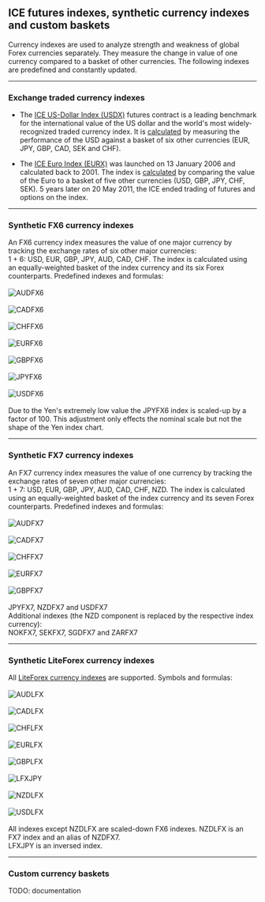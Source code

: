 
## ICE futures indexes, synthetic currency indexes and custom baskets

Currency indexes are used to analyze strength and weakness of global Forex currencies separately. They measure the change in
value of one currency compared to a basket of other currencies. The following indexes are predefined and constantly updated.<br>

---

### Exchange traded currency indexes
- The <a href="https://www.theice.com/publicdocs/futures_us/USDX_Futures_Contract.pdf" target="_blank">ICE US-Dollar Index
(USDX)</a> futures contract is a leading benchmark for the international value of the US dollar and the world's most
widely-recognized traded currency index. It is <a href="http://www.forexltd.co.uk/trade/contrspec/usdx/" target="_blank">
calculated</a> by measuring the performance of the USD against a basket of six other currencies (EUR, JPY, GBP, CAD, SEK
and CHF).

- The <a href="http://web.archive.org/web/20111213011531if_/https://www.theice.com/publicdocs/rulebooks/futures_us/24_ICE_Futures_EURO_Index.pdf" target="_blank">
ICE Euro Index (EURX)</a> was launched on 13 January 2006 and calculated back to 2001. The index is
<a href="http://www.forexltd.co.uk/trade/contrspec/eurx/" target="_blank">calculated</a> by comparing the value of the Euro
to a basket of five other currencies (USD, GBP, JPY, CHF, SEK). 5 years later on 20 May 2011, the ICE ended trading of futures
and options on the index.<br>

---

### Synthetic FX6 currency indexes
An FX6 currency index measures the value of one major currency by tracking the exchange rates of six other major currencies:<br>
1 + 6: USD, EUR, GBP, JPY, AUD, CAD, CHF. The index is calculated using an equally-weighted basket of the index currency and
its six Forex counterparts. Predefined indexes and formulas:<br>
<br>
![AUDFX6](https://user-images.githubusercontent.com/12749283/51959885-2bfced80-245f-11e9-8f63-8a1bddecd156.png)<br>
<br>
![CADFX6](https://user-images.githubusercontent.com/12749283/51959989-99a91980-245f-11e9-87d5-623477676d03.png)<br>
<br>
![CHFFX6](https://user-images.githubusercontent.com/12749283/51960256-f6f19a80-2460-11e9-9e99-84669b75f710.png)<br>
<br>
![EURFX6](https://user-images.githubusercontent.com/12749283/51960322-3ae49f80-2461-11e9-8e0a-004f915ab6de.png)<br>
<br>
![GBPFX6](https://user-images.githubusercontent.com/12749283/51960408-93b43800-2461-11e9-9ce4-b70503ac2fae.png)<br>
<br>
![JPYFX6](https://user-images.githubusercontent.com/12749283/51960552-22c15000-2462-11e9-8f37-1d5c03d8b11a.png)<br>
<br>
![USDFX6](https://user-images.githubusercontent.com/12749283/51960612-64ea9180-2462-11e9-92ef-9fb55576da3a.png)<br>
<br>
Due to the Yen's extremely low value the JPYFX6 index is scaled-up by a factor of 100. This adjustment only effects the
nominal scale but not the shape of the Yen index chart.<br>

---

### Synthetic FX7 currency indexes
An FX7 currency index measures the value of one currency by tracking the exchange rates of seven other major currencies:<br>
1 + 7: USD, EUR, GBP, JPY, AUD, CAD, CHF, NZD. The index is calculated using an equally-weighted basket of the index currency
and its seven Forex counterparts. Predefined indexes and formulas:<br>
<br>
![AUDFX7](https://user-images.githubusercontent.com/12749283/52004266-61d9ba80-24cf-11e9-97e2-6e4a13a61593.png)<br>
<br>
![CADFX7](https://user-images.githubusercontent.com/12749283/52004443-c39a2480-24cf-11e9-98b7-11acf392287e.png)<br>
<br>
![CHFFX7](https://user-images.githubusercontent.com/12749283/52004532-f7754a00-24cf-11e9-8ef8-801aa1bb9338.png)<br>
<br>
![EURFX7](https://user-images.githubusercontent.com/12749283/52004649-47eca780-24d0-11e9-9179-388bdace610b.png)<br>
<br>
![GBPFX7](https://user-images.githubusercontent.com/12749283/52004745-897d5280-24d0-11e9-90e8-bbb6b17e7b1d.png)<br>
<br>
JPYFX7, NZDFX7 and USDFX7<br>
Additional indexes (the NZD component is replaced by the respective index currency):<br>
NOKFX7, SEKFX7, SGDFX7 and ZARFX7<br>

---

### Synthetic LiteForex currency indexes
All <a href="http://web.archive.org/web/20140421225104/http://www.liteforex.com/trading/trading-instruments/indices/" target="_blank">
LiteForex currency indexes</a> are supported. Symbols and formulas:<br>
<br>
![AUDLFX](https://user-images.githubusercontent.com/12749283/51873340-74d07b80-2365-11e9-9764-30ce54a9539d.png)<br>
<br>
![CADLFX](https://user-images.githubusercontent.com/12749283/51873467-f0cac380-2365-11e9-9f21-8b7f3db45c7a.png)<br>
<br>
![CHFLFX](https://user-images.githubusercontent.com/12749283/51873566-5e76ef80-2366-11e9-9f35-5a5b7a12ff5d.png)<br>
<br>
![EURLFX](https://user-images.githubusercontent.com/12749283/51873628-9b42e680-2366-11e9-8af4-1dcd5677ee7f.png)<br>
<br>
![GBPLFX](https://user-images.githubusercontent.com/12749283/51873891-8e72c280-2367-11e9-9aa3-b4c9e81649c1.png)<br>
<br>
![LFXJPY](https://user-images.githubusercontent.com/12749283/51873987-d72a7b80-2367-11e9-99af-81e33ef0e1b1.png)<br>
<br>
![NZDLFX](https://user-images.githubusercontent.com/12749283/51874141-66379380-2368-11e9-8d42-b6ed8142df9b.png)<br>
<br>
![USDLFX](https://user-images.githubusercontent.com/12749283/51872916-c415ac80-2363-11e9-92b5-96e119b415d2.png)<br>
<br>
All indexes except NZDLFX are scaled-down FX6 indexes. NZDLFX is an FX7 index and an alias of NZDFX7.<br>
LFXJPY is an inversed index.

---

### Custom currency baskets
TODO: documentation<br>
<br>
